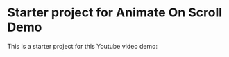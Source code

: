 # Starter project for Animate On Scroll Demo

This is a starter project for this Youtube video demo:
